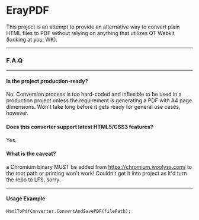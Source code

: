 # ErayPDF
This project is an attempt to provide an alternative way to convert plain HTML files to PDF without relying on anything that utilizes QT Webkit (looking at you, WK).
<hr>

### F.A.Q

<hr>

#### Is the project production-ready?
No. Conversion process is too hard-coded and inflexible to be used in a production project unless the requirement is generating a PDF with A4 page dimensions. Won't take long before it gets ready for general use cases, however.

#### Does this converter support latest HTML5/CSS3 features?
Yes.
#### What is the caveat?
a Chromium binary MUST be added from https://chromium.woolyss.com/ to the root path or printing won't work! Couldn't get it into project as it'd turn the repo to LFS, sorry.
<hr>

#### Usage Example
```
HtmlToPdfConverter.ConvertAndSavePDF(filePath);
```
